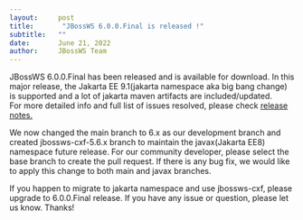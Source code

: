 ```yaml
---
layout:     post
title:       "JBossWS 6.0.0.Final is released !"
subtitle:   ""
date:       June 21, 2022
author:     JBossWS Team
---
```


JBossWS 6.0.0.Final has been released and is available for download. In this major release,
the Jakarta EE 9.1(jakarta namespace aka big bang change) is supported and a lot of
jakarta maven artifacts are included/updated.   
For more detailed info and full list of issues resolved, please check
[release notes.](https://issues.redhat.com/secure/ReleaseNote.jspa?projectId=12310050&version=12379843)

We now changed the main branch to 6.x as our development branch and created jbossws-cxf-5.6.x branch to maintain 
the javax(Jakarta EE8) namespace future release. For our community developer, please select the base branch to 
create the pull request. If there is any bug fix, we would like to apply this change to both main and javax branches.

If you happen to migrate to jakarta namespace and  use jbossws-cxf, please upgrade to 6.0.0.Final release. 
If you have any issue or question, please let us know. Thanks!


